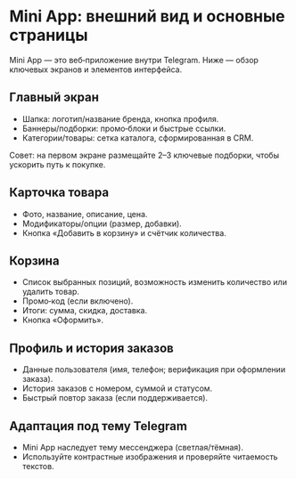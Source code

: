 # Mini App: внешний вид и основные страницы

Mini App — это веб‑приложение внутри Telegram. Ниже — обзор ключевых экранов и элементов интерфейса.

## Главный экран
- Шапка: логотип/название бренда, кнопка профиля.  
- Баннеры/подборки: промо‑блоки и быстрые ссылки.  
- Категории/товары: сетка каталога, сформированная в CRM.

Совет: на первом экране размещайте 2–3 ключевые подборки, чтобы ускорить путь к покупке.

## Карточка товара
- Фото, название, описание, цена.  
- Модификаторы/опции (размер, добавки).  
- Кнопка «Добавить в корзину» и счётчик количества.

## Корзина
- Список выбранных позиций, возможность изменить количество или удалить товар.  
- Промо‑код (если включено).  
- Итоги: сумма, скидка, доставка.  
- Кнопка «Оформить».

## Профиль и история заказов
- Данные пользователя (имя, телефон; верификация при оформлении заказа).  
- История заказов с номером, суммой и статусом.  
- Быстрый повтор заказа (если поддерживается).

## Адаптация под тему Telegram
- Mini App наследует тему мессенджера (светлая/тёмная).  
- Используйте контрастные изображения и проверяйте читаемость текстов.
